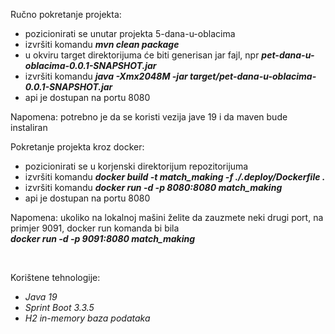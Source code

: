 Ručno pokretanje projekta:
- pozicionirati se unutar projekta 5-dana-u-oblacima
- izvršiti komandu ***mvn clean package***
- u okviru target direktorijuma će biti generisan jar fajl, npr ***pet-dana-u-oblacima-0.0.1-SNAPSHOT.jar***
- izvršiti komandu ***java -Xmx2048M -jar target/pet-dana-u-oblacima-0.0.1-SNAPSHOT.jar***
- api je dostupan na portu 8080

Napomena: potrebno je da se koristi vezija jave 19 i da maven bude instaliran


Pokretanje projekta kroz docker:
- pozicionirati se u korjenski direktorijum repozitorijuma
- izvršiti komandu ***docker build -t match_making -f ./.deploy/Dockerfile .***
- izvršiti komandu ***docker run -d -p 8080:8080 match_making***
- api je dostupan na portu 8080
  
Napomena: ukoliko na lokalnoj mašini želite da zauzmete neki drugi port, na primjer 9091, docker run komanda bi bila<br>
  ***docker run -d -p 9091:8080 match_making***

<br>

Korištene tehnologije:
- *Java 19*
- *Sprint Boot 3.3.5*
- *H2 in-memory baza podataka*

